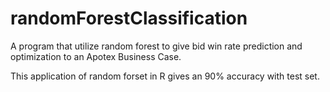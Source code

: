 # randomForestClassification
A program that utilize random forest to give bid win rate prediction and optimization to an Apotex Business Case.

This application of random forset in R gives an 90% accuracy with test set. 

